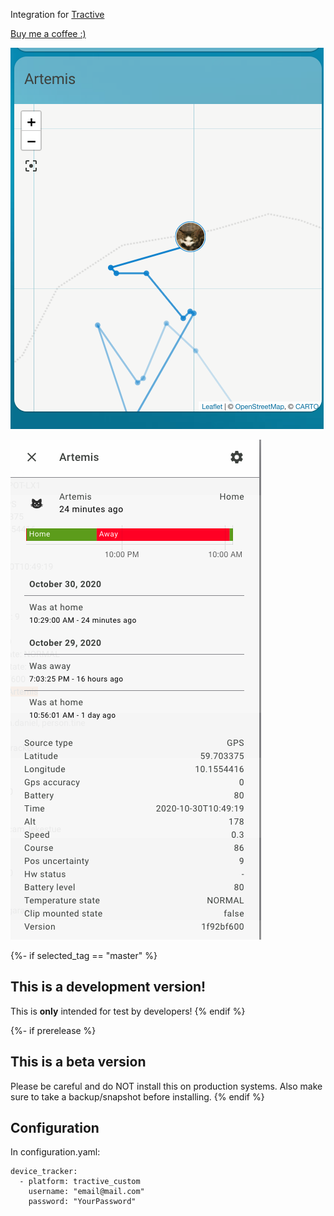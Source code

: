 Integration for [Tractive](https://tractive.com/r/SI54Wd)

[Buy me a coffee :)](http://paypal.me/dahoiv)

![imgage](/img2.png)

![imgage](/img1.png)


{%- if selected_tag == "master" %}
## This is a development version!
This is **only** intended for test by developers!
{% endif %}

{%- if prerelease %}
## This is a beta version
Please be careful and do NOT install this on production systems. Also make sure to take a backup/snapshot before installing.
{% endif %}

## Configuration 

In configuration.yaml:

```
device_tracker:
  - platform: tractive_custom
    username: "email@mail.com"
    password: "YourPassword"
```

